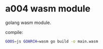 # a004 wasm module

golang wasm module.

compile:
```bash
GOOS=js GOARCH=wasm go build -o main.wasm
```
